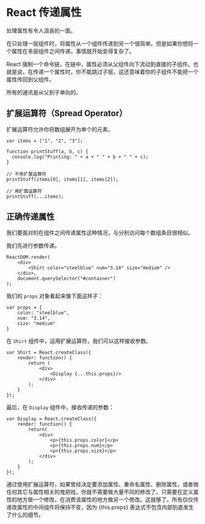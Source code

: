 # React 传递属性

处理属性有令人沮丧的一面。

在只处理一层组件时，将属性从一个组件传递到另一个很简单。但是如果你想将一个属性在多层组件之间传递，事情就开始变得复杂了。

React 强制一个命令链，在链中，属性必须从父组件向下流动到直接的子组件。也就是说，在传递一个属性时，你不能跳过子层。这还意味着你的子组件不能把一个属性传回到父组件。

所有的通讯是从父到子单向的。


## 扩展运算符（Spread Operator）
扩展运算符允许你将数组展开为单个的元素。

```
var items = ["1", "2", "3"];

function printStuff(a, b, c) {
  console.log("Printing: " + a + " " + b + " " + c);
}

// 不用扩展运算符
printStuff(items[0], items[1], items[2]);

// 用扩展运算符
printStuff(...items);
```


## 正确传递属性
我们要面对的在组件之间传递属性这种情况，与分别访问每个数组条目很相似。

我们先进行参数传递。

```
ReactDOM.render(
    <div>
        <Shirt color="steelblue" num="3.14" size="medium" />
    </div>,
    document.querySelector("#container")
);
```

我们的 `props` 对象看起来像下面这样子：

```
var props = {
    color: "steelblue",
    num: "3.14",
    size: "medium"
}
```

在 `Shirt` 组件中，运用扩展运算符，我们可以这样接收参数。

```
var Shirt = React.createClass({
    render: function() {
        return (
            <div>
                <Display {...this.props}/>
            </div>
        );
    }
});
```

最后，在 `Display` 组件中，接收传递的参数：

```
var Display = React.createClass({
    render: function() {
        return(
            <div>
                <p>{this.props.color}</p>
                <p>{this.props.num}</p>
                <p>{this.props.size}</p>
            </div>
        );
    }
});
```

通过使用扩展运算符，如果曾经决定要添加属性、重命名属性、删除属性，或者做任何其它与属性相关的鬼把戏，你就不需要做大量不同的修改了。只需要在定义属性的地方做一个修改，在消费该属性的地方做另一个修改。这就够了。所有仅仅传递改属性的中间组件将保持不变，因为 {this.props} 表达式不包含内部到底发生了什么的细节。
